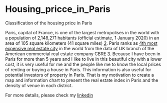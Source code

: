 # Housing_pricce_in_Paris
Classification of the housing price in Paris

Paris, capital of France, is one of the largest metropolises in the world with a population of 2,148,271 habitants (official estimate, 1 January 2020) in an area of 105 square kilometers (41 square miles) [2](https://en.wikipedia.org/wiki/Paris). Paris ranks as [4th most expensive real estate city](https://parispropertygroup.com/blog/2015/paris-ranks-4th-expensive-city-buy-real-estate/) in the world from the data of UK branch of the American commercial real estate company CBRE [3](https://parispropertygroup.com/blog/2015/paris-ranks-4th-expensive-city-buy-real-estate/). Because I have been in Paris for more than 5 years and I like to live in this beautiful city with a lower cost, it is very useful for me and the people like me to know the local prices of renting or buying a house in Paris. This information is also useful for potential investors of property in Paris. That is my motivation to create a map and information chart to present the real estate index in Paris and the density of venue in each district.

For more details, please check my [linkedin](https://www.linkedin.com/pulse/housing-rental-sale-prices-venues-data-analysis-paris-letian-dai/)
